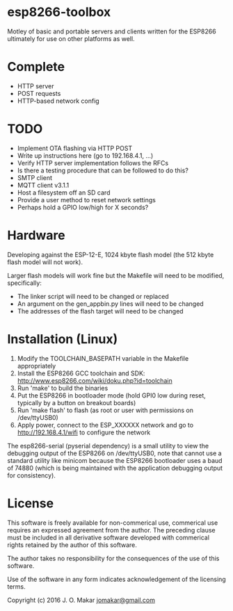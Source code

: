 # esp8266-toolbox
Motley of basic and portable servers and clients written for the ESP8266 ultimately for use on other platforms as well.

# Complete
* HTTP server
 * POST requests
 * HTTP-based network config

# TODO
* Implement OTA flashing via HTTP POST
 * Write up instructions here (go to 192.168.4.1, ...)
* Verify HTTP server implementation follows the RFCs
 * Is there a testing procedure that can be followed to do this?
* SMTP client
* MQTT client v3.1.1
* Host a filesystem off an SD card
* Provide a user method to reset network settings
 * Perhaps hold a GPIO low/high for X seconds?

# Hardware
Developing against the ESP-12-E, 1024 kbyte flash model (the 512 kbyte flash model will not work).

Larger flash models will work fine but the Makefile will need to be modified, specifically:
* The linker script will need to be changed or replaced
* An argument on the gen_appbin.py lines will need to be changed
* The addresses of the flash target will need to be changed

# Installation (Linux)
1. Modify the TOOLCHAIN_BASEPATH variable in the Makefile appropriately
1. Install the ESP8266 GCC toolchain and SDK: http://www.esp8266.com/wiki/doku.php?id=toolchain
1. Run 'make' to build the binaries
1. Put the ESP8266 in bootloader mode (hold GPI0 low during reset, typically by a button on breakout boards)
1. Run 'make flash' to flash (as root or user with permissions on /dev/ttyUSB0)
1. Apply power, connect to the ESP_XXXXXX network and go to http://192.168.4.1/wifi to configure the network

The esp8266-serial (pyserial dependency) is a small utility to view the debugging output of the ESP8266 on /dev/ttyUSB0,
note that cannot use a standard utility like minicom because the ESP8266 bootloader uses a baud of 74880
(which is being maintained with the application debugging output for consistency).


# License
This software is freely available for non-commerical use, commerical use requires an expressed agreement from the author.
The preceding clause must be included in all derivative software developed with commerical rights retained by the author of this software.

The author takes no responsibility for the consequences of the use of this software.

Use of the software in any form indicates acknowledgement of the licensing terms.

Copyright (c) 2016 J. O. Makar <jomakar@gmail.com>
